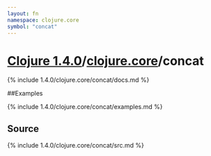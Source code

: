 ```yaml
---
layout: fn
namespace: clojure.core
symbol: "concat"
---
```


# [Clojure 1.4.0](../../)/[clojure.core](../)/concat

{% include 1.4.0/clojure.core/concat/docs.md %}

##Examples

{% include 1.4.0/clojure.core/concat/examples.md %}
## Source
{% include 1.4.0/clojure.core/concat/src.md %}

